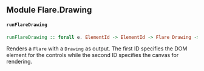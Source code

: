 ## Module Flare.Drawing

#### `runFlareDrawing`

``` purescript
runFlareDrawing :: forall e. ElementId -> ElementId -> Flare Drawing -> Eff (dom :: DOM, chan :: Chan, canvas :: Canvas | e) Unit
```

Renders a `Flare` with a `Drawing` as output. The first ID specifies
the DOM element for the controls while the second ID specifies the
canvas for rendering.


